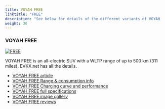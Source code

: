 ```yaml
---
title: VOYAH FREE
linktitle: "FREE"
description: "See below for details of the different variants of VOYAH FREE"
weight: 30
---
```

### VOYAH FREE

<a href="/models/voyah/free/free/"><img src="https://media.evkx.net/multimedia/models/voyah/free/free/main_1_st.jpg" class="img-fluid" alt="FREE" ></a>

VOYAH FREE is an all-electric SUV with a WLTP range of up to 500 km (311 miles). EVKX.net has all the details. 

- [VOYAH FREE article](/models/voyah/free/free/)
- [VOYAH FREE Range & consumption info](/models/voyah/free/free/rangeandconsumption)
- [VOYAH FREE Charging curve and performance](/models/voyah/free/free/chargingcurve)
- [VOYAH FREE full specifications](/models/voyah/free/free/specifications)
- [VOYAH FREE image gallery](/models/voyah/free/free/gallery)
- [VOYAH FREE reviews](/models/voyah/free/free/reviews)

